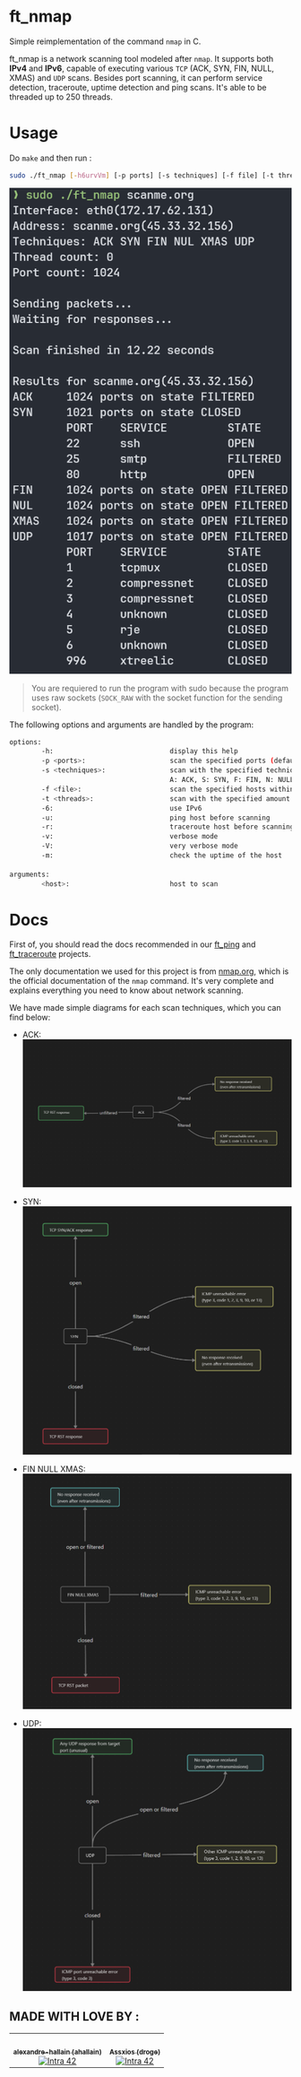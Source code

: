 # ft_nmap

Simple reimplementation of the command `nmap` in C.

ft_nmap is a network scanning tool modeled after `nmap`. It supports both **IPv4** and **IPv6**, capable of executing various `TCP` (ACK, SYN, FIN, NULL, XMAS) and `UDP` scans. Besides port scanning, it can perform service detection, traceroute, uptime detection and ping scans. It's able to be threaded up to 250 threads.

# Usage

Do `make` and then run :

```bash
sudo ./ft_nmap [-h6urvVm] [-p ports] [-s techniques] [-f file] [-t threads] <host>
```

![ft_nmap](files/ft_nmap.png)

> You are requiered to run the program with sudo because the program uses raw sockets (`SOCK_RAW` with the socket function for the sending socket).

The following options and arguments are handled by the program:

```bash
options:
        -h:                             display this help
        -p <ports>:                     scan the specified ports (default: 1-1024, eg. 1-5,80)
        -s <techniques>:                scan with the specified techniques (default: ASFNXU)
                                        A: ACK, S: SYN, F: FIN, N: NULL, X: XMAS, U: UDP
        -f <file>:                      scan the specified hosts within the file (<host> not needed)
        -t <threads>:                   scan with the specified amount of threads (default: 0)
        -6:                             use IPv6
        -u:                             ping host before scanning
        -r:                             traceroute host before scanning
        -v:                             verbose mode
        -V:                             very verbose mode
        -m:                             check the uptime of the host

arguments:
        <host>:                         host to scan
```

# Docs
First of, you should read the docs recommended in our [ft_ping](https://github.com/execrate0/ft_ping#Docs) and [ft_traceroute](https://github.com/assxios/ft_traceroute#Docs) projects.

The only documentation we used for this project is from [nmap.org](https://nmap.org), which is the official documentation of the `nmap` command. It's very complete and explains everything you need to know about network scanning.

We have made simple diagrams for each scan techniques, which you can find below:

- ACK:
![ACK](files/ACK.png)

- SYN:
![SYN](files/SYN.png)

- FIN NULL XMAS:
![FIN_NULL_XMAS](files/FIN_NULL_XMAS.png)

- UDP:
![UDP](files/UDP.png)



## MADE WITH LOVE BY :

<!-- ALL-CONTRIBUTORS-LIST:START - Do not remove or modify this section -->
<!-- prettier-ignore-start -->
<!-- markdownlint-disable -->
<table>
  <tr>
    <td align="center"><a href="https://github.com/alexandre-hallaine/"><img src="https://avatars.githubusercontent.com/u/52411215?v=4" width="100px;" alt=""/><br /><sub><b>alexandre-hallain (ahallain)</b></sub></a><br /><a href="https://profile.intra.42.fr/users/ahallain" title="Intra 42"><img src="https://img.shields.io/badge/Paris-FFFFFF?style=plastic&logo=42&logoColor=000000" alt="Intra 42"/></a></td>
    <td align="center"><a href="https://github.com/assxios/"><img src="https://avatars.githubusercontent.com/u/53396610?v=4" width="100px;" alt=""/><br /><sub><b>Assxios (droge)</b></sub></a><br /><a href="https://profile.intra.42.fr/users/droge" title="Intra 42"><img src="https://img.shields.io/badge/Paris-FFFFFF?style=plastic&logo=42&logoColor=000000" alt="Intra 42"/></a></td>
  </tr>
</table>
<!-- markdownlint-restore -->
<!-- prettier-ignore-end -->
<!-- ALL-CONTRIBUTORS-LIST:END -->